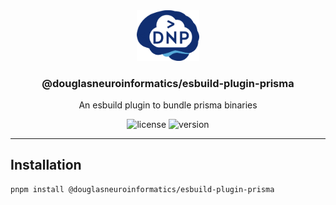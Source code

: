 <!-- PROJECT LOGO -->
<div align="center">
  <a href="https://github.com/DouglasNeuroInformatics/esbuild-plugin-prisma">
    <img src="https://raw.githubusercontent.com/DouglasNeuroInformatics/esbuild-plugin-prisma/main/.github/assets/dnp-generic-logo.png" alt="Logo" width="100" >
  </a>
  <h3 align="center">@douglasneuroinformatics/esbuild-plugin-prisma</h3>
  <p align="center">
    An esbuild plugin to bundle prisma binaries
  </p>
</div>

<!-- PROJECT SHIELDS -->
<div align="center">

![license](https://img.shields.io/github/license/DouglasNeuroInformatics/esbuild-plugin-prisma)
![version](https://img.shields.io/github/package-json/v/DouglasNeuroInformatics/esbuild-plugin-prisma)

</div>
<hr />

## Installation

```sh
pnpm install @douglasneuroinformatics/esbuild-plugin-prisma
```
